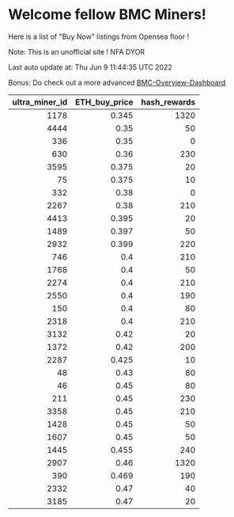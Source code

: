 # Welcome fellow BMC Miners!
Here is a list of "Buy Now" listings from Opensea floor !

Note: This is an unofficial site ! NFA DYOR

Last auto update at: Thu Jun  9 11:44:35 UTC 2022

Bonus: Do check out a more advanced [BMC-Overview-Dashboard](https://dune.com/defifunk/BMC-Overview-Dashboard)


|   ultra_miner_id |   ETH_buy_price |   hash_rewards |
|-----------------:|----------------:|---------------:|
|             1178 |           0.345 |           1320 |
|             4444 |           0.35  |             50 |
|              336 |           0.35  |              0 |
|              630 |           0.36  |            230 |
|             3595 |           0.375 |             20 |
|               75 |           0.375 |             10 |
|              332 |           0.38  |              0 |
|             2267 |           0.38  |            210 |
|             4413 |           0.395 |             20 |
|             1489 |           0.397 |             50 |
|             2932 |           0.399 |            220 |
|              746 |           0.4   |            210 |
|             1768 |           0.4   |             50 |
|             2274 |           0.4   |            210 |
|             2550 |           0.4   |            190 |
|              150 |           0.4   |             80 |
|             2318 |           0.4   |            210 |
|             3132 |           0.42  |             20 |
|             1372 |           0.42  |            200 |
|             2287 |           0.425 |             10 |
|               48 |           0.43  |             80 |
|               46 |           0.45  |             80 |
|              211 |           0.45  |            230 |
|             3358 |           0.45  |            210 |
|             1428 |           0.45  |             50 |
|             1607 |           0.45  |             50 |
|             1445 |           0.455 |            240 |
|             2907 |           0.46  |           1320 |
|              390 |           0.469 |            190 |
|             2332 |           0.47  |             40 |
|             3185 |           0.47  |             20 |